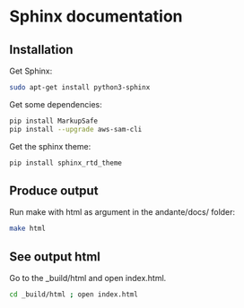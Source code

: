 # Sphinx documentation

## Installation

Get Sphinx:
```bash
sudo apt-get install python3-sphinx
```

Get some dependencies:
```bash
pip install MarkupSafe
pip install --upgrade aws-sam-cli
```

Get the sphinx theme: 
```bash
pip install sphinx_rtd_theme
```

## Produce output

Run make with html as argument in the andante/docs/ folder:
```bash
make html
```

## See output html

Go to the _build/html and open index.html.
```bash
cd _build/html ; open index.html
```


